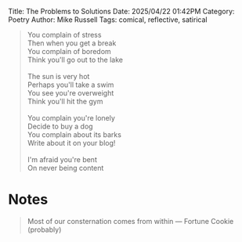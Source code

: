 Title: The Problems to Solutions
Date: 2025/04/22 01:42PM
Category: Poetry
Author: Mike Russell
Tags: comical, reflective, satirical

> You complain of stress<br>
> Then when you get a break<br>
> You complain of boredom<br>
> Think you'll go out to the lake<br>
> <br>
> The sun is very hot<br>
> Perhaps you'll take a swim<br>
> You see you're overweight<br>
> Think you'll hit the gym<br>
> <br>
> You complain you're lonely<br>
> Decide to buy a dog<br>
> You complain about its barks<br>
> Write about it on your blog!<br>
> <br>
> I'm afraid you're bent<br>
> On never being content

# Notes

> Most of our consternation comes from within
> — Fortune Cookie (probably)
